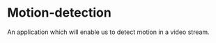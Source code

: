 Motion-detection
================

An application which will enable us to detect motion in a video stream.

